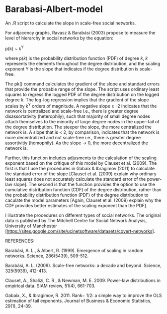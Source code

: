 # Barabasi-Albert-model

An .R script to calculate the slope in scale-free social networks. 

For adjacency graphs, Ravasz & Barabási (2003) propose to measure the level of hierarchy in social networks by the equation:

p(k) ~ k<sup>Y</sup>

where p(*k*) is the probability distribution function (PDF) of degree *k*, *k* represents the elements throughout the degree distribution, and the scaling exponent Y is the slope that indicates if the degree distribution is scale-free. 

The pk() command calculates the gradient of the slope and standard errors that provide the probable range of the slope. The script uses ordinary least squares to regress the logged PDF of the degree distribution on the logged degree *k*. The log-log regression implies that the gradient of the slope scales by k<sup>Y</sup> orders of magnitude. A negative slope ≥ -2 indicates that the network is centralized and scale-free i.e., there is greater degree disassortativity (heterophily), such that majority of small degree nodes attach themselves to the minority of large degree nodes in the upper-tail of the degree distribution. The steeper the slope, the more centralized the network is. A slope that is < 2, by comparison, indicates that the network is more decentralized and not scale-free i.e., there is greater degree assortivitiy (homophily). As the slope → 0, the more decentralized the network is.

Further, this function includes adjusments to the calculation of the scaling exponent based on the critique of this model by Clauset et al. (2009). The first is that I use the procedures in Gabaix & Ibragimov (2011) to calculate the standard error of the slope [Clauset et al. (2009) explain why ordinary least squares does not accurately calculate the standard error of the power-law slope]. The second is that the function provides the option to use the cumulative distribution function (CDF) of the degree distribution, rather than the probability distribution function (PDF) of the degree distribution to caculate the model parameters [Again, Clauset et al. (2009) explain why the CDF provides better estimates of the scaling exponent than the PDF].

I illustrate the procedures on different types of social networks. The original data is published by The Mitchell Centre for Social Network Analysis, University of Manchester [https://sites.google.com/site/ucinetsoftware/datasets/covert-networks].

REFERENCES:

Barabási, A. L., & Albert, R. (1999). Emergence of scaling in random networks. Science, 286(5439), 509-512.

Barabási, A. L. (2009). Scale-free networks: a decade and beyond. Science, 325(5939), 412-413.

Clauset, A., Shalizi, C. R., & Newman, M. E. 2009. Power-law distributions in empirical data. SIAM review, 51(4), 661-703.

Gabaix, X., & Ibragimov, R. 2011. Rank− 1/2: a simple way to improve the OLS estimation of tail exponents. Journal of Business & Economic Statistics, 29(1), 24-39.

